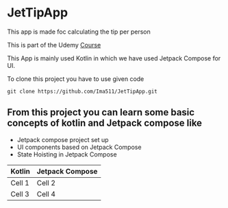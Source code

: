 # JetTipApp
This app is made foc calculating the tip per person

This is part of the Udemy [Course](https://www.udemy.com/share/105vTA3@bGcHyG-jeLr5-EL2bab2uWnLpikwXC98UButRAINe7XMHggFXOGfrByOHGLat_Wj9g==/)

This App is mainly used Kotlin in which we have used Jetpack Compose for UI.

To clone this project you have to use given code 

`git clone https://github.com/Ima511/JetTipApp.git`

## From this project you can learn some basic concepts of kotlin and Jetpack compose like 

* Jetpack compose project set up
* UI components based on Jetpack Compose
* State Hoisting in Jetpack Compose

|Kotlin|Jetpack Compose|
|------|---------------|
|Cell 1|    Cell 2      |
|Cell 3|    Cell 4     |

